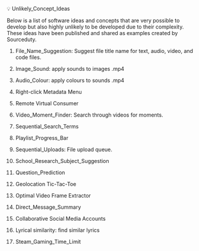 💡 Unlikely_Concept_Ideas

Below is a list of software ideas and concepts that are very possible to develop but also highly unlikely to be developed due to their complexity. These ideas have been published and shared as examples created by Sourceduty.


1. File_Name_Suggestion: Suggest file title name for text, audio, video, and code files.

2. Image_Sound: apply sounds to images .mp4

3. Audio_Colour: apply colours to sounds .mp4

4. Right-click Metadata Menu

5. Remote Virtual Consumer

6. Video_Moment_Finder: Search through videos for moments.

7. Sequential_Search_Terms

8. Playlist_Progress_Bar

9. Sequential_Uploads: File upload queue.

10. School_Research_Subject_Suggestion

11. Question_Prediction

12. Geolocation Tic-Tac-Toe

13. Optimal Video Frame Extractor

14. Direct_Message_Summary

15. Collaborative Social Media Accounts

16. Lyrical similarity: find similar lyrics

17. Steam_Gaming_Time_Limit
